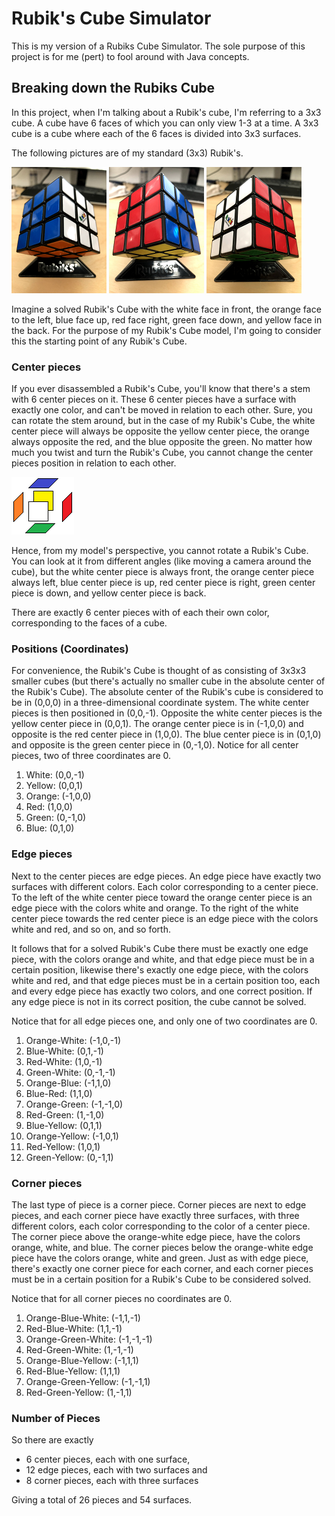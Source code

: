 # Rubik's Cube Simulator

This is my version of a Rubiks Cube Simulator. The sole purpose of this project is for me (pert) to fool around with
Java concepts.

## Breaking down the Rubiks Cube

In this project, when I'm talking about a Rubik's cube, I'm referring to a 3x3 cube. A cube have 6 faces of which you
can only view 1-3 at a time. A 3x3 cube is a cube where each of the 6 faces is divided into 3x3 surfaces.

The following pictures are of my standard (3x3) Rubik's.

![Blue, White, Orange](src/main/resources/Rubiks%20-%20Blue-White-Orange.png)
![Red, Blue, Yellow](src/main/resources/Rubiks%20-%20Red-Blue-Yellow.png)
![White, Red, Green](src/main/resources/Rubiks%20-%20White-Red-Green.png)

Imagine a solved Rubik's Cube with the white face in front, the orange face to the left, blue face up, red face right,
green face down, and yellow face in the back. For the purpose of my Rubik's Cube model, I'm going to consider this the
starting point of any Rubik's Cube.

### Center pieces

If you ever disassembled a Rubik's Cube, you'll know that there's a stem with 6 center pieces on it. These 6 center
pieces have a surface with exactly one color, and can't be moved in relation to each other. Sure, you can rotate the
stem around, but in the case of my Rubik's Cube, the white center piece will always be opposite the yellow center piece,
the orange always opposite the red, and the blue opposite the green. No matter how much you twist and turn the Rubik's
Cube, you cannot change the center pieces position in relation to each other.

![Center pieces](src/main/resources/Center%20pieces.png)

Hence, from my model's perspective, you cannot rotate a Rubik's Cube. You can look at it from different angles (like
moving a camera around the cube), but the white center piece is always front, the orange center piece always left, blue
center piece is up, red center piece is right, green center piece is down, and yellow center piece is back.

There are exactly 6 center pieces with of each their own color, corresponding to the faces of a cube.

### Positions (Coordinates)

For convenience, the Rubik's Cube is thought of as consisting of 3x3x3 smaller cubes (but there's actually no smaller
cube in the absolute center of the Rubik's Cube). The absolute center of the Rubik's cube is considered to be in (0,0,0)
in a three-dimensional coordinate system. The white center pieces is then positioned in (0,0,-1). Opposite the white
center pieces is the yellow center piece in (0,0,1). The orange center piece is in (-1,0,0) and opposite is the red
center piece in (1,0,0). The blue center piece is in (0,1,0) and opposite is the green center piece in (0,-1,0). Notice
for all center pieces, two of three coordinates are 0.

1. White: (0,0,-1)
2. Yellow: (0,0,1)
3. Orange: (-1,0,0)
4. Red: (1,0,0)
5. Green: (0,-1,0)
6. Blue: (0,1,0)

### Edge pieces

Next to the center pieces are edge pieces. An edge piece have exactly two surfaces with different colors. Each color
corresponding to a center piece. To the left of the white center piece toward the orange center piece is an edge piece
with the colors white and orange. To the right of the white center piece towards the red center piece is an edge piece
with the colors white and red, and so on, and so forth.

It follows that for a solved Rubik's Cube there must be exactly one edge piece, with the colors orange and white, and
that edge piece must be in a certain position, likewise there's exactly one edge piece, with the colors white and red,
and that edge pieces must be in a certain position too, each and every edge piece has exactly two colors, and one
correct position. If any edge piece is not in its correct position, the cube cannot be solved.

Notice that for all edge pieces one, and only one of two coordinates are 0.

01. Orange-White: (-1,0,-1)
02. Blue-White: (0,1,-1)
03. Red-White: (1,0,-1)
04. Green-White: (0,-1,-1)
05. Orange-Blue: (-1,1,0)
06. Blue-Red: (1,1,0)
07. Orange-Green: (-1,-1,0)
08. Red-Green: (1,-1,0)
09. Blue-Yellow: (0,1,1)
10. Orange-Yellow: (-1,0,1)
11. Red-Yellow: (1,0,1)
12. Green-Yellow: (0,-1,1)

### Corner pieces

The last type of piece is a corner piece. Corner pieces are next to edge pieces, and each corner piece have exactly
three surfaces, with three different colors, each color corresponding to the color of a center piece. The corner piece
above the orange-white edge piece, have the colors orange, white, and blue. The corner pieces below the orange-white
edge piece have the colors orange, white and green. Just as with edge piece, there's exactly one corner piece for each
corner, and each corner pieces must be in a certain position for a Rubik's Cube to be considered solved.

Notice that for all corner pieces no coordinates are 0.

1. Orange-Blue-White: (-1,1,-1)
2. Red-Blue-White: (1,1,-1)
3. Orange-Green-White: (-1,-1,-1)
4. Red-Green-White: (1,-1,-1)
5. Orange-Blue-Yellow: (-1,1,1)
6. Red-Blue-Yellow: (1,1,1)
7. Orange-Green-Yellow: (-1,-1,1)
8. Red-Green-Yellow: (1,-1,1)

### Number of Pieces

So there are exactly

- 6 center pieces, each with one surface,
- 12 edge pieces, each with two surfaces and
- 8 corner pieces, each with three surfaces

Giving a total of 26 pieces and 54 surfaces.

